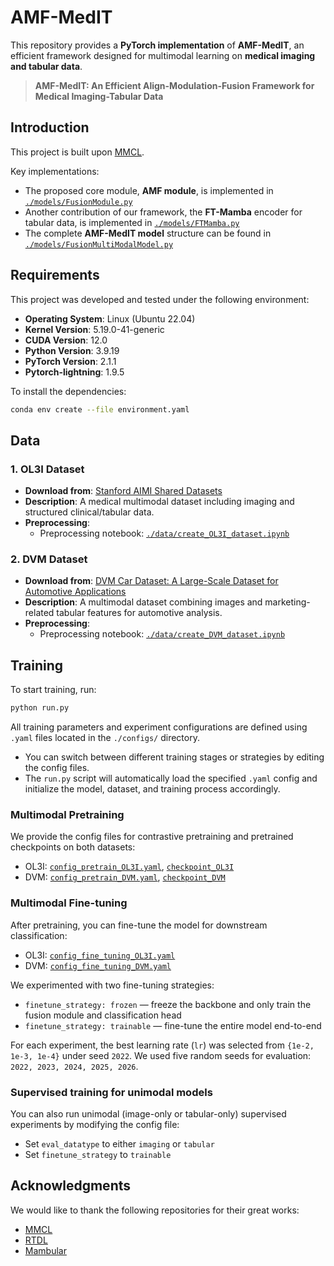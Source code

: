 # AMF-MedIT

This repository provides a **PyTorch implementation** of **AMF-MedIT**, an efficient framework designed for multimodal learning on **medical imaging and tabular data**. 

> **AMF-MedIT: An Efficient Align-Modulation-Fusion Framework for Medical Imaging-Tabular Data**  

## Introduction

This project is built upon [MMCL](https://github.com/paulhager/MMCL-Tabular-Imaging).

Key implementations:
   - The proposed core module, **AMF module**, is implemented in [`./models/FusionModule.py`](./models/FusionModule.py)
   - Another contribution of our framework, the **FT-Mamba** encoder for tabular data, is implemented in [`./models/FTMamba.py`](./models/FTMamba.py)
   - The complete **AMF-MedIT model** structure can be found in [`./models/FusionMultiModalModel.py`](./models/FusionMultiModalModel.py)

## Requirements

This project was developed and tested under the following environment:

- **Operating System**: Linux (Ubuntu 22.04)
- **Kernel Version**: 5.19.0-41-generic
- **CUDA Version**: 12.0
- **Python Version**: 3.9.19
- **PyTorch Version**: 2.1.1
- **Pytorch-lightning**: 1.9.5

To install the dependencies:

```bash
conda env create --file environment.yaml
```

## Data
### 1. OL3I Dataset
- **Download from**: [Stanford AIMI Shared Datasets](https://stanfordaimi.azurewebsites.net/datasets/3263e34a-252e-460f-8f63-d585a9bfecfc)
- **Description**: A medical multimodal dataset including imaging and structured clinical/tabular data.
- **Preprocessing**:
  - Preprocessing notebook: [`./data/create_OL3I_dataset.ipynb`](./data/create_OL3I_dataset.ipynb)

### 2. DVM Dataset
- **Download from**: [DVM Car Dataset: A Large-Scale Dataset for Automotive Applications](https://deepvisualmarketing.github.io/)
- **Description**: A multimodal dataset combining images and marketing-related tabular features for automotive analysis.
- **Preprocessing**:
  - Preprocessing notebook: [`./data/create_DVM_dataset.ipynb`](./data/create_dvm_dataset.ipynb)

## Training
To start training, run:

```bash
python run.py
```
All training parameters and experiment configurations are defined using `.yaml` files located in the `./configs/` directory.
- You can switch between different training stages or strategies by editing the config files.
- The `run.py` script will automatically load the specified `.yaml` config and initialize the model, dataset, and training process accordingly.
### Multimodal Pretraining
We provide the config files for contrastive pretraining and pretrained checkpoints on both datasets:
- OL3I: [`config_pretrain_OL3I.yaml`](./configs/config_pretrain_OL3I.yaml), [`checkpoint_OL3I`](https://huggingface.co/Jasmine-ycj/AMF-MedIT/resolve/main/checkpoint_last_epoch_499_OL3I.ckpt)
- DVM: [`config_pretrain_DVM.yaml`](./configs/config_pretrain_DVM.yaml), [`checkpoint_DVM`](https://huggingface.co/Jasmine-ycj/AMF-MedIT/resolve/main/checkpoint_last_epoch_499_DVM.ckpt)

### Multimodal Fine-tuning
After pretraining, you can fine-tune the model for downstream classification:
- OL3I: [`config_fine_tuning_OL3I.yaml`](./configs/config_fine_tuning_OL3I.yaml)
- DVM: [`config_fine_tuning_DVM.yaml`](./configs/config_fine_tuning_DVM.yaml)

We experimented with two fine-tuning strategies:
- `finetune_strategy: frozen` — freeze the backbone and only train the fusion module and classification head
- `finetune_strategy: trainable` — fine-tune the entire model end-to-end

For each experiment, the best learning rate (`lr`) was selected from `{1e-2, 1e-3, 1e-4}` under seed `2022`.
We used five random seeds for evaluation: `2022, 2023, 2024, 2025, 2026`.

### Supervised training for unimodal models

You can also run unimodal (image-only or tabular-only) supervised experiments by modifying the config file:
- Set `eval_datatype` to either `imaging` or `tabular`
- Set `finetune_strategy` to `trainable`

## Acknowledgments

We would like to thank the following repositories for their great works:
- [MMCL](https://github.com/paulhager/MMCL-Tabular-Imaging)
- [RTDL](https://github.com/yandex-research/rtdl)
- [Mambular](https://github.com/basf/mamba-tabular)
